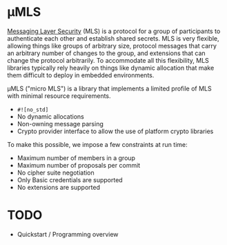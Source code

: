 µMLS
====

[Messaging Layer Security] (MLS) is a protocol for a group of participants to
authenticate each other and establish shared secrets.  MLS is very flexible,
allowing things like groups of arbitrary size, protocol messages that carry an
arbitrary number of changes to the group, and extensions that can change the
protocol arbitrarily.  To accommodate all this flexibility, MLS libraries
typically rely heavily on things like dynamic allocation that make them
difficult to deploy in embedded environments.

µMLS ("micro MLS") is a library that implements a limited profile of MLS with
minimal resource requirements.

* `#![no_std]`
* No dynamic allocations
* Non-owning message parsing
* Crypto provider interface to allow the use of platform crypto libraries

To make this possible, we impose a few constraints at run time:

* Maximum number of members in a group
* Maximum number of proposals per commit
* No cipher suite negotiation
* Only Basic credentials are supported
* No extensions are supported

# TODO

* Quickstart / Programming overview


[Messaging Layer Security]: https://messaginglayersecurity.rocks/
